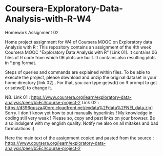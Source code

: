 # Coursera-Exploratory-Data-Analysis-with-R-W4
Homework Assignment 02

Home project assignment for W4 of Coursera MOOC on Exploratory data Analysis with R : This repository contains an assignment of the 4th week Coursera MOOC "Exploratory Data Analysis with R" [Link 01]. It contains 06 files of R code from which 06 plots are built. It contains also resulting plots in *.png format.

Steps of queries and commands are explained within files. To be able to execute the project, please download and unzip the original dataset in your home directory [link 02] . For that, you can type getwd() on R prompt to get or setwd() to change it.

NB. Link 01 : https://www.coursera.org/learn/exploratory-data-analysis/peer/b5Ecl/course-project-2 
Link 02 :     https://d396qusza40orc.cloudfront.net/exdata%2Fdata%2FNEI_data.zip] Sorry. I don't know yet how to put manually hyperlinks ! My knowledge in coding still very weak ! Please so, copy and past links on your browser. Be also indulgent with my english quality. Notify me also on all mitakes and bad formulations :)

Here the main text of the assignment copied and pasted from the source : https://www.coursera.org/learn/exploratory-data-analysis/peer/b5Ecl/course-project-2


